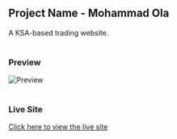 ## Project Name - Mohammad Ola
A KSA-based trading website.<br><br>

### Preview  

![Preview](https://github.com/Dhanyaa-bot/mohammadola/blob/main/images/preview.png)<br><br>

### Live Site  
[Click here to view the live site](https://dhanyaa-bot.github.io/mohammadola)  
